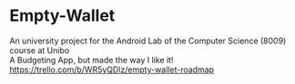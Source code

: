 # Empty-Wallet
An university project for the Android Lab of the Computer Science (8009) course at Unibo  
A Budgeting App, but made the way I like it!
https://trello.com/b/WR5yQDlz/empty-wallet-roadmap
